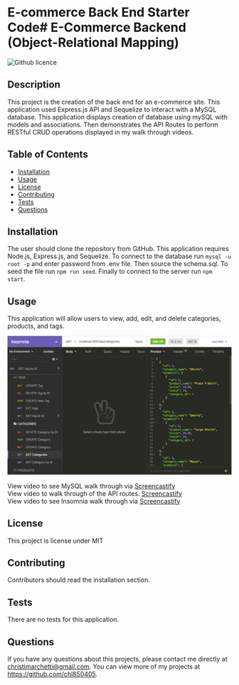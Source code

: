 # E-commerce Back End Starter Code# E-Commerce Backend (Object-Relational Mapping)

![Github licence](http://img.shields.io/badge/license-MIT-blue.svg)

## Description

This project is the creation of the back end for an e-commerce site. This application used Express.js API and Sequelize to interact with a MySQL database. This application displays creation of database using mySQL with models and associations. Then demonstrates the API Routes to perform RESTful CRUD operations displayed in my walk through videos.

## Table of Contents

- [Installation](#installation)
- [Usage](#usage)
- [License](#license)
- [Contributing](#contributing)
- [Tests](#tests)
- [Questions](#questions)

## Installation

The user should clone the repository from GitHub. This application requires Node.js, Express.js, and Sequelize. To connect to the database run `mysql -u root -p` and enter password from .env file. Then source the schema.sql. To seed the file run `npm run seed`. Finally to connect to the server run `npm start`.

## Usage

This application will allow users to view, add, edit, and delete categories, products, and tags.

![alt-text](./assets/ecommerce.gif)

View video to see MySQL walk through via [Screencastify](https://drive.google.com/file/d/1Em_LQH1I-NgwqmKpxgeBkXy71hx4clSp/view)<br>
View video to walk through of the API routes. [Screencastify](https://drive.google.com/file/d/19HxHUsCz4v2iva7JGcpbhywtCO3b4wU0/view)<br>
View video to see Insomnia walk through via [Screencastify](https://drive.google.com/file/d/1X3CGbwAnfSOz93SGSwwQJkQPpCrbXOEH/view)

## License

This project is license under MIT

## Contributing

Contributors should read the installation section.

## Tests

There are no tests for this application.

## Questions

If you have any questions about this projects, please contact me directly at christimarchetti@gmail.com. You can view more of my projects at https://github.com/chl850405.
